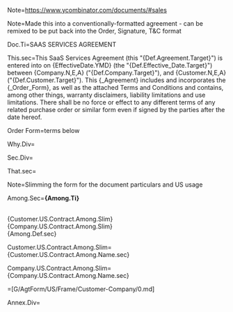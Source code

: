 Note=https://www.ycombinator.com/documents/#sales

Note=Made this into a conventionally-formatted agreement - can be remixed to be put back into the Order, Signature, T&C format

Doc.Ti=SAAS SERVICES AGREEMENT

This.sec=This SaaS Services Agreement (this "{Def.Agreement.Target}") is entered into on {EffectiveDate.YMD} (the "{Def.Effective_Date.Target}") between {Company.N,E,A} ("{Def.Company.Target}"), and {Customer.N,E,A} ("{Def.Customer.Target}").  This {_Agreement} includes and incorporates the {_Order_Form}, as well as the attached Terms and Conditions and contains, among other things, warranty disclaimers, liability limitations and use limitations.  There shall be no force or effect to any different terms of any related purchase order or similar form even if signed by the parties after the date hereof.

Order Form=terms below

Why.Div=</i>

Sec.Div=</i>

That.sec=</i>

Note=Slimming the form for the document particulars and US usage 

Among.Sec=<b>{Among.Ti}</b><br><br><ul type="none" style="padding-left: 0"><li>{Customer.US.Contract.Among.Slim}<br></li><li>{Company.US.Contract.Among.Slim}<br></li><li>{Among.Def.sec}</li></ul>

Customer.US.Contract.Among.Slim={Customer.US.Contract.Among.Name.sec}<br>

Company.US.Contract.Among.Slim={Company.US.Contract.Among.Name.sec}<br>

=[G/AgtForm/US/Frame/Customer-Company/0.md]

Annex.Div=</i>
